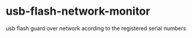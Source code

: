 usb-flash-network-monitor
=========================

usb flash guard over network acording to the registered serial numbers

